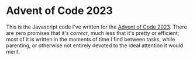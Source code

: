 # Advent of Code 2023

This is the Javascript code I've written for the [Advent of Code 2023](https://adventofcode.com). There are zero promises that it's *correct*, much less that it's pretty or efficient; most of it is written in the moments of time I find between tasks, while parenting, or otherwise not entirely devoted to the ideal attention it would merit.
